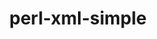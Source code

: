 ---
title: "perl-xml-simple"
layout: cache
categories: [package, develop-2023-05-18]
meta: {"versions": ["2.25"], "compilers": ["gcc@=7.3.1"], "oss": ["amzn2"], "platforms": ["linux"], "targets": ["aarch64", "neoverse_n1", "x86_64_v3"], "stacks": ["aws-ahug", "aws-ahug-aarch64", "root"], "num_specs": 3, "num_specs_by_stack": {"aws-ahug-aarch64": 2, "root": 3, "aws-ahug": 1}}
spec_details: [{"hash": "vhpvqpkdgs4fxeq5cf7pm2tglj3ammce", "compiler": "gcc@=7.3.1", "versions": ["2.25"], "os": "amzn2", "platform": "linux", "target": "aarch64", "variants": ["build_system=perl"], "stacks": ["aws-ahug-aarch64", "root"], "size": "-", "tarball": "https://binaries.spack.io/develop-2023-05-18/build_cache/linux-amzn2-aarch64/gcc-7.3.1/perl-xml-simple-2.25/linux-amzn2-aarch64-gcc-7.3.1-perl-xml-simple-2.25-vhpvqpkdgs4fxeq5cf7pm2tglj3ammce.spack"}, {"hash": "d4r5yq2kbtvcml4tap2caxmiwvuy3oad", "compiler": "gcc@=7.3.1", "versions": ["2.25"], "os": "amzn2", "platform": "linux", "target": "neoverse_n1", "variants": ["build_system=perl"], "stacks": ["aws-ahug-aarch64", "root"], "size": "-", "tarball": "https://binaries.spack.io/develop-2023-05-18/build_cache/linux-amzn2-neoverse_n1/gcc-7.3.1/perl-xml-simple-2.25/linux-amzn2-neoverse_n1-gcc-7.3.1-perl-xml-simple-2.25-d4r5yq2kbtvcml4tap2caxmiwvuy3oad.spack"}, {"hash": "luxhlom3mrft4ncnnx6nef737eakcivf", "compiler": "gcc@=7.3.1", "versions": ["2.25"], "os": "amzn2", "platform": "linux", "target": "x86_64_v3", "variants": ["build_system=perl"], "stacks": ["root", "aws-ahug"], "size": "-", "tarball": "https://binaries.spack.io/develop-2023-05-18/build_cache/linux-amzn2-x86_64_v3/gcc-7.3.1/perl-xml-simple-2.25/linux-amzn2-x86_64_v3-gcc-7.3.1-perl-xml-simple-2.25-luxhlom3mrft4ncnnx6nef737eakcivf.spack"}]
---